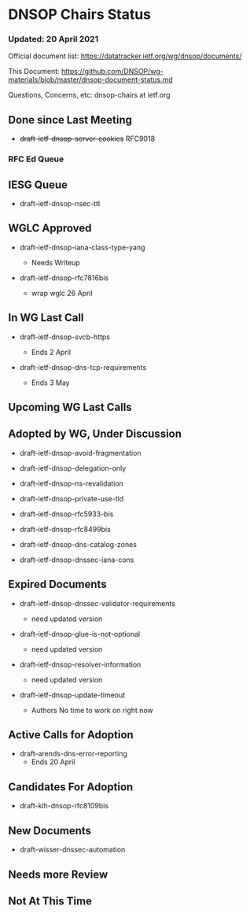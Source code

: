 # DNSOP Chairs Status
### Updated: 20 April 2021

Official document list: https://datatracker.ietf.org/wg/dnsop/documents/

This Document: https://github.com/DNSOP/wg-materials/blob/master/dnsop-document-status.md

Questions, Concerns, etc:  dnsop-chairs at ietf.org

## Done since Last Meeting

* ~~draft-ietf-dnsop-server-cookies~~ RFC9018

###  RFC Ed Queue


## IESG Queue

* draft-ietf-dnsop-nsec-ttl

## WGLC Approved

* draft-ietf-dnsop-iana-class-type-yang
    - Needs Writeup

* draft-ietf-dnsop-rfc7816bis
    - wrap wglc 26 April

## In WG Last Call

* draft-ietf-dnsop-svcb-https
    - Ends 2 April

* draft-ietf-dnsop-dns-tcp-requirements
    - Ends 3 May 

## Upcoming WG Last Calls


## Adopted by WG, Under Discussion

* draft-ietf-dnsop-avoid-fragmentation

* draft-ietf-dnsop-delegation-only

* draft-ietf-dnsop-ns-revalidation

* draft-ietf-dnsop-private-use-tld

* draft-ietf-dnsop-rfc5933-bis

* draft-ietf-dnsop-rfc8499bis

* draft-ietf-dnsop-dns-catalog-zones

* draft-ietf-dnsop-dnssec-iana-cons

## Expired Documents

* draft-ietf-dnsop-dnssec-validator-requirements
    - need updated version

* draft-ietf-dnsop-glue-is-not-optional
    - need updated version

* draft-ietf-dnsop-resolver-information
    - need updated version

* draft-ietf-dnsop-update-timeout
    - Authors No time to work on right now

## Active Calls for Adoption

* draft-arends-dns-error-reporting
    - Ends 20 April

## Candidates For Adoption

* draft-klh-dnsop-rfc8109bis

## New Documents

* draft-wisser-dnssec-automation

## Needs more Review

## Not At This Time

